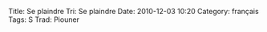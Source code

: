 Title: Se plaindre
 Tri: Se plaindre
 Date: 2010-12-03 10:20
 Category: français
 Tags: S
 Trad: Piouner
 